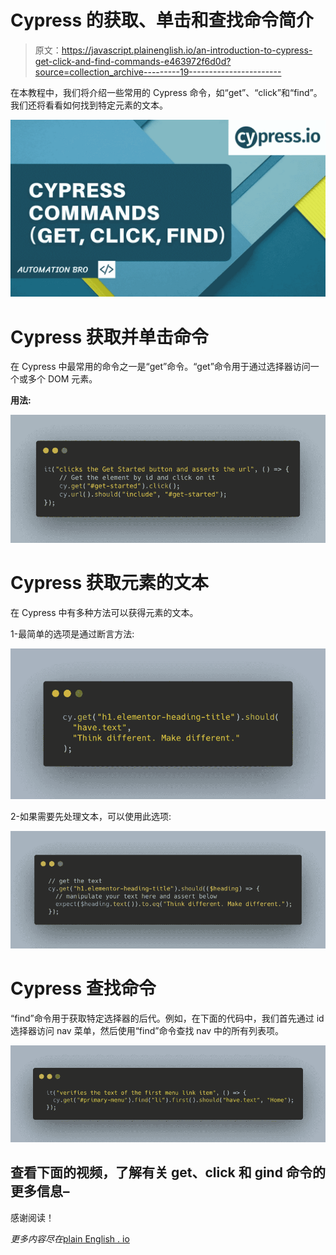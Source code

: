 # Cypress 的获取、单击和查找命令简介

> 原文：<https://javascript.plainenglish.io/an-introduction-to-cypress-get-click-and-find-commands-e463972f6d0d?source=collection_archive---------19----------------------->

在本教程中，我们将介绍一些常用的 Cypress 命令，如“get”、“click”和“find”。我们还将看看如何找到特定元素的文本。

![](img/7caba1dc622974a2671789db3acc827c.png)

# Cypress 获取并单击命令

在 Cypress 中最常用的命令之一是“get”命令。“get”命令用于通过选择器访问一个或多个 DOM 元素。

**用法:**

![](img/d982571c306272b1d3c1a4746adb9ecc.png)

# Cypress 获取元素的文本

在 Cypress 中有多种方法可以获得元素的文本。

1-最简单的选项是通过断言方法:

![](img/05cb1c649bde6dafcee0c2acde3c4e87.png)

2-如果需要先处理文本，可以使用此选项:

![](img/34f1939c77b353ca01571e5fab6d1f73.png)

# Cypress 查找命令

“find”命令用于获取特定选择器的后代。例如，在下面的代码中，我们首先通过 id 选择器访问 nav 菜单，然后使用“find”命令查找 nav 中的所有列表项。

![](img/b8e48253fee57fb9e25c562367c02cc4.png)

## 查看下面的视频，了解有关 get、click 和 gind 命令的更多信息–

感谢阅读！

*更多内容尽在*[plain English . io](http://plainenglish.io/)